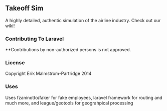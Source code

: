 ## Takeoff Sim

A highly detailed, authentic simulation of the airline industry. Check out our wiki!


### Contributing To Laravel

**Contributions by non-authorized persons is not approved.

### License

Copyright Erik Malmstrom-Partridge 2014

### Uses

Uses fzaninotto/faker for fake employees, laravel framework for routing and much more, and league/geotools for geograhpical processing